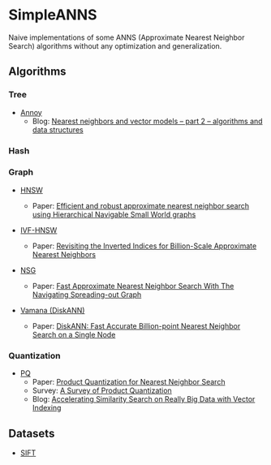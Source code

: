# SimpleANNS

Naive implementations of some ANNS (Approximate Nearest Neighbor Search) algorithms without any optimization and generalization.

## Algorithms

### Tree
- [Annoy](https://github.com/spotify/annoy)
  - Blog: [Nearest neighbors and vector models – part 2 – algorithms and data structures](https://erikbern.com/2015/10/01/nearest-neighbors-and-vector-models-part-2-how-to-search-in-high-dimensional-spaces.html)
### Hash

### Graph
- [HNSW](https://github.com/nmslib/hnswlib)
  - Paper: [Efficient and robust approximate nearest neighbor search using Hierarchical Navigable Small World graphs](https://arxiv.org/ftp/arxiv/papers/1603/1603.09320.pdf)

- [IVF-HNSW](https://github.com/dbaranchuk/ivf-hnsw)
  - Paper: [Revisiting the Inverted Indices for Billion-Scale Approximate Nearest Neighbors](https://openaccess.thecvf.com/content_ECCV_2018/papers/Dmitry_Baranchuk_Revisiting_the_Inverted_ECCV_2018_paper.pdf)

- [NSG](https://github.com/ZJULearning/nsg)
  - Paper: [Fast Approximate Nearest Neighbor Search With The Navigating Spreading-out Graph](https://arxiv.org/pdf/1707.00143.pdf)

- [Vamana (DiskANN)](https://github.com/microsoft/DiskANN)
  - Paper: [DiskANN: Fast Accurate Billion-point Nearest Neighbor Search on a Single Node](https://suhasjs.github.io/files/diskann_neurips19.pdf)

### Quantization
- [PQ](https://github.com/matsui528/nanopq/blob/main/nanopq/pq.py)
  - Paper: [Product Quantization for Nearest Neighbor Search](https://hal.inria.fr/inria-00514462v2/document)
  - Survey: [A Survey of Product Quantization](https://www.jstage.jst.go.jp/article/mta/6/1/6_2/_pdf)
  - Blog: [Accelerating Similarity Search on Really Big Data with Vector Indexing](https://zilliz.com/blog/Accelerating-Similarity-Search-on-Really-Big-Data-with-Vector-Indexing)

## Datasets

- [SIFT](http://corpus-texmex.irisa.fr/)
